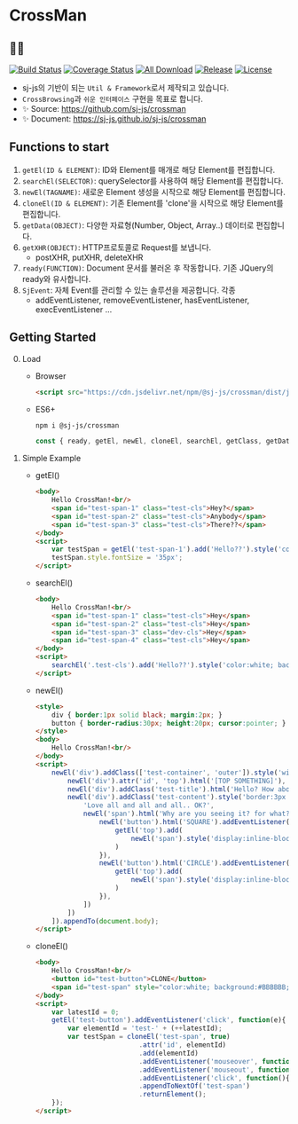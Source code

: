 # CrossMan
## 🤹‍♂️
[![Build Status](https://travis-ci.org/sj-js/crossman.svg?branch=master)](https://travis-ci.org/sj-js/crossman)
[![Coverage Status](https://coveralls.io/repos/github/sj-js/crossman/badge.svg)](https://coveralls.io/github/sj-js/crossman)
[![All Download](https://img.shields.io/github/downloads/sj-js/crossman/total.svg)](https://github.com/sj-js/crossman/releases)
[![Release](https://img.shields.io/github/release/sj-js/crossman.svg)](https://github.com/sj-js/crossman/releases)
[![License](https://img.shields.io/github/license/sj-js/crossman.svg)](https://github.com/sj-js/crossman/releases)

- sj-js의 기반이 되는 `Util & Framework`로서 제작되고 있습니다. 
- `CrossBrowsing`과 `쉬운 인터페이스` 구현을 목표로 합니다.
- ✨ Source: https://github.com/sj-js/crossman
- ✨ Document: https://sj-js.github.io/sj-js/crossman

## Functions to start    
1. `getEl(ID & ELEMENT)`: ID와 Element를 매개로 해당 Element를 편집합니다. 
2. `searchEl(SELECTOR)`: querySelector를 사용하여 해당 Element를 편집합니다.
3. `newEl(TAGNAME)`: 새로운 Element 생성을 시작으로 해당 Element를 편집합니다.
4. `cloneEl(ID & ELEMENT)`: 기존 Element를 'clone'을 시작으로 해당 Element를 편집합니다.
5. `getData(OBJECT)`: 다양한 자료형(Number, Object, Array..) 데이터로 편집합니다.
6. `getXHR(OBJECT)`: HTTP프로토콜로 Request를 보냅니다.
    - postXHR, putXHR, deleteXHR  
7. `ready(FUNCTION)`: Document 문서를 불러온 후 작동합니다. 기존 JQuery의 ready와 유사합니다.  
8. `SjEvent`: 자체 Event를 관리할 수 있는 솔루션을 제공합니다. 각종 
    - addEventListener, removeEventListener, hasEventListener, execEventListener ...



## Getting Started
0. Load
    - Browser
        ```html
        <script src="https://cdn.jsdelivr.net/npm/@sj-js/crossman/dist/js/crossman.min.js"></script>
        ```  
    - ES6+
        ```bash
        npm i @sj-js/crossman
        ```
        ```js
        const { ready, getEl, newEl, cloneEl, searchEl, getClass, getData, SjEvent, getXHR, postXHR, putXHR, deleteXHR } = require('@sj-js/crossman');
        ```

1. Simple Example
    - getEl()
        ```html
        <body>
            Hello CrossMan!<br/>
            <span id="test-span-1" class="test-cls">Hey?</span>
            <span id="test-span-2" class="test-cls">Anybody</span>
            <span id="test-span-3" class="test-cls">There??</span>
        </body>
        <script>
            var testSpan = getEl('test-span-1').add('Hello??').style('color:white; background:black;').returnElement();
            testSpan.style.fontSize = '35px';
        </script>   
        ```
    
    - searchEl()
        ```html
        <body>
            Hello CrossMan!<br/>
            <span id="test-span-1" class="test-cls">Hey</span>
            <span id="test-span-2" class="test-cls">Hey</span>
            <span id="test-span-3" class="dev-cls">Hey</span>
            <span id="test-span-4" class="test-cls">Hey</span>
        </body>
        <script>
            searchEl('.test-cls').add('Hello??').style('color:white; background:black; font-size:35px;');
        </script>   
        ```
         
    - newEl()
        ```html
        <style>
            div { border:1px solid black; margin:2px; }
            button { border-radius:30px; height:20px; cursor:pointer; }
        </style>
        <body>
            Hello CrossMan!<br/>
        </body>
        <script>
            newEl('div').addClass(['test-container', 'outer']).style('width:100%;').add([
                newEl('div').attr('id', 'top').html('[TOP SOMETHING]'),
                newEl('div').addClass('test-title').html('Hello? How about CrossMan?<br/>'),
                newEl('div').addClass('test-content').style('border:3px dashed gray; color:white; background:black;').addln([
                    'Love all and all and all.. OK?',
                    newEl('span').html('Why are you seeing it? for what?').add([
                        newEl('button').html('SQUARE').addEventListener('click', function(){ 
                            getEl('top').add( 
                                newEl('span').style('display:inline-block; width:30px; height:30px;').setStyle('background', '#' +getData().randomColor()) 
                            ) 
                        }),
                        newEl('button').html('CIRCLE').addEventListener('click', function(){
                            getEl('top').add( 
                                newEl('span').style('display:inline-block; width:30px; height:30px; border-radius:30px;').setStyle('background', '#' +getData().randomColor()) 
                            )        
                        }),
                    ])
                ])   
            ]).appendTo(document.body);
        </script>   
        ```
      
    - cloneEl()
        ```html
        <body>
            Hello CrossMan!<br/>
            <button id="test-button">CLONE</button>
            <span id="test-span" style="color:white; background:#BBBBBB; margin:1px; cursor:pointer;">Hi Hi Hi</span>
        </body>
        <script>
            var latestId = 0;
            getEl('test-button').addEventListener('click', function(e){
                var elementId = 'test-' + (++latestId);
                var testSpan = cloneEl('test-span', true)
                                  .attr('id', elementId)
                                  .add(elementId)
                                  .addEventListener('mouseover', function(){ getEl(testSpan).setStyle('background', '#555555'); })
                                  .addEventListener('mouseout', function(){ getEl(testSpan).setStyle('background', '#BBBBBB'); })
                                  .addEventListener('click', function(){ alert(elementId); })
                                  .appendToNextOf('test-span')
                                  .returnElement();
            });
        </script>   
        ```
